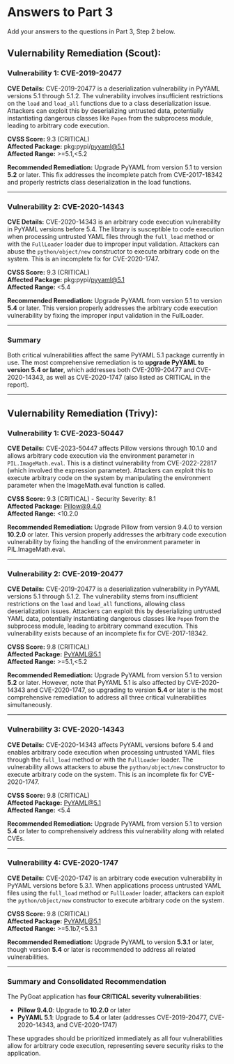 # Answers to Part 3

Add your answers to the questions in Part 3, Step 2 below. 

## Vulernability Remediation (Scout):

### Vulnerability 1: CVE-2019-20477

**CVE Details:**
CVE-2019-20477 is a deserialization vulnerability in PyYAML versions 5.1 through 5.1.2. The vulnerability involves insufficient restrictions on the `load` and `load_all` functions due to a class deserialization issue. Attackers can exploit this by deserializing untrusted data, potentially instantiating dangerous classes like `Popen` from the subprocess module, leading to arbitrary code execution.

**CVSS Score:** 9.3 (CRITICAL)  
**Affected Package:** pkg:pypi/pyyaml@5.1  
**Affected Range:** >=5.1,<5.2

**Recommended Remediation:**
Upgrade PyYAML from version 5.1 to version **5.2** or later. This fix addresses the incomplete patch from CVE-2017-18342 and properly restricts class deserialization in the load functions.

---

### Vulnerability 2: CVE-2020-14343

**CVE Details:**
CVE-2020-14343 is an arbitrary code execution vulnerability in PyYAML versions before 5.4. The library is susceptible to code execution when processing untrusted YAML files through the `full_load` method or with the `FullLoader` loader due to improper input validation. Attackers can abuse the `python/object/new` constructor to execute arbitrary code on the system. This is an incomplete fix for CVE-2020-1747.

**CVSS Score:** 9.3 (CRITICAL)  
**Affected Package:** pkg:pypi/pyyaml@5.1  
**Affected Range:** <5.4

**Recommended Remediation:**
Upgrade PyYAML from version 5.1 to version **5.4** or later. This version properly addresses the arbitrary code execution vulnerability by fixing the improper input validation in the FullLoader.

---

### Summary

Both critical vulnerabilities affect the same PyYAML 5.1 package currently in use. The most comprehensive remediation is to **upgrade PyYAML to version 5.4 or later**, which addresses both CVE-2019-20477 and CVE-2020-14343, as well as CVE-2020-1747 (also listed as CRITICAL in the report).

---

## Vulernability Remediation (Trivy):

### Vulnerability 1: CVE-2023-50447

**CVE Details:**
CVE-2023-50447 affects Pillow versions through 10.1.0 and allows arbitrary code execution via the environment parameter in `PIL.ImageMath.eval`. This is a distinct vulnerability from CVE-2022-22817 (which involved the expression parameter). Attackers can exploit this to execute arbitrary code on the system by manipulating the environment parameter when the ImageMath.eval function is called.

**CVSS Score:** 9.3 (CRITICAL) - Security Severity: 8.1  
**Affected Package:** Pillow@9.4.0  
**Affected Range:** <10.2.0

**Recommended Remediation:**
Upgrade Pillow from version 9.4.0 to version **10.2.0** or later. This version properly addresses the arbitrary code execution vulnerability by fixing the handling of the environment parameter in PIL.ImageMath.eval.

---

### Vulnerability 2: CVE-2019-20477

**CVE Details:**
CVE-2019-20477 is a deserialization vulnerability in PyYAML versions 5.1 through 5.1.2. The vulnerability stems from insufficient restrictions on the `load` and `load_all` functions, allowing class deserialization issues. Attackers can exploit this by deserializing untrusted YAML data, potentially instantiating dangerous classes like `Popen` from the subprocess module, leading to arbitrary command execution. This vulnerability exists because of an incomplete fix for CVE-2017-18342.

**CVSS Score:** 9.8 (CRITICAL)  
**Affected Package:** PyYAML@5.1  
**Affected Range:** >=5.1,<5.2

**Recommended Remediation:**
Upgrade PyYAML from version 5.1 to version **5.2** or later. However, note that PyYAML 5.1 is also affected by CVE-2020-14343 and CVE-2020-1747, so upgrading to version **5.4** or later is the most comprehensive remediation to address all three critical vulnerabilities simultaneously.

---

### Vulnerability 3: CVE-2020-14343

**CVE Details:**
CVE-2020-14343 affects PyYAML versions before 5.4 and enables arbitrary code execution when processing untrusted YAML files through the `full_load` method or with the `FullLoader` loader. The vulnerability allows attackers to abuse the `python/object/new` constructor to execute arbitrary code on the system. This is an incomplete fix for CVE-2020-1747.

**CVSS Score:** 9.8 (CRITICAL)  
**Affected Package:** PyYAML@5.1  
**Affected Range:** <5.4

**Recommended Remediation:**
Upgrade PyYAML from version 5.1 to version **5.4** or later to comprehensively address this vulnerability along with related CVEs.

---

### Vulnerability 4: CVE-2020-1747

**CVE Details:**
CVE-2020-1747 is an arbitrary code execution vulnerability in PyYAML versions before 5.3.1. When applications process untrusted YAML files using the `full_load` method or `FullLoader` loader, attackers can exploit the `python/object/new` constructor to execute arbitrary code on the system.

**CVSS Score:** 9.8 (CRITICAL)  
**Affected Package:** PyYAML@5.1  
**Affected Range:** >=5.1b7,<5.3.1

**Recommended Remediation:**
Upgrade PyYAML to version **5.3.1** or later, though version **5.4** or later is recommended to address all related vulnerabilities.

---

### Summary and Consolidated Recommendation

The PyGoat application has **four CRITICAL severity vulnerabilities**:
- **Pillow 9.4.0**: Upgrade to **10.2.0** or later
- **PyYAML 5.1**: Upgrade to **5.4** or later (addresses CVE-2019-20477, CVE-2020-14343, and CVE-2020-1747)

These upgrades should be prioritized immediately as all four vulnerabilities allow for arbitrary code execution, representing severe security risks to the application.